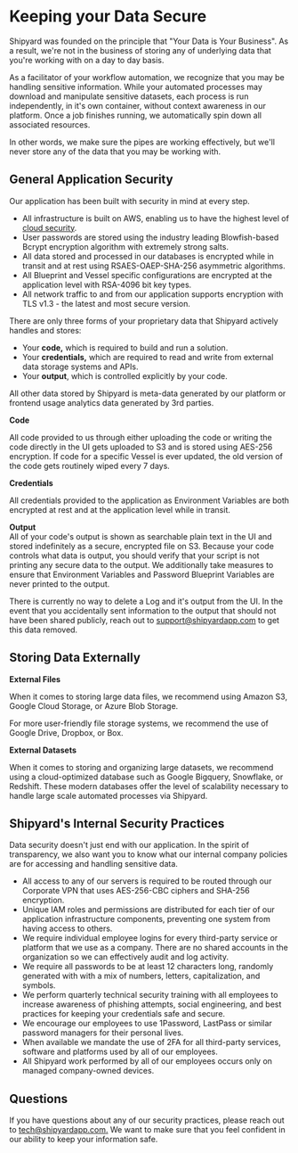 # Keeping your Data Secure

Shipyard was founded on the principle that "Your Data is Your Business". As a result, we're not in the business of storing any of underlying data that you're working with on a day to day basis.   
  
As a facilitator of your workflow automation, we recognize that you may be handling sensitive information. While your automated processes may download and manipulate sensitive datasets, each process is run independently, in it's own container, without context awareness in our platform. Once a job finishes running, we automatically spin down all associated resources.  
  
In other words, we make sure the pipes are working effectively, but we'll never store any of the data that you may be working with.

## General Application Security

Our application has been built with security in mind at every step. 

* All infrastructure is built on AWS, enabling us to have the highest level of [cloud security](https://aws.amazon.com/security/).
* User passwords are stored using the industry leading Blowfish-based Bcrypt encryption algorithm with extremely strong salts.
* All data stored and processed in our databases is encrypted while in transit and at rest using RSAES-OAEP-SHA-256 asymmetric algorithms. 
* All Blueprint and Vessel specific configurations are encrypted at the application level with RSA-4096 bit key types.
* All network traffic to and from our application supports encryption with TLS v1.3 - the latest and most secure version.

There are only three forms of your proprietary data that Shipyard actively handles and stores:

* Your **code,** which is required to build and run a solution.
* Your **credentials,** which are required to read and write from external data storage systems and APIs. 
* Your **output**, which is controlled explicitly by your code.

All other data stored by Shipyard is meta-data generated by our platform or frontend usage analytics data generated by 3rd parties.

**Code**

All code provided to us through either uploading the code or writing the code directly in the UI gets uploaded to S3 and is stored using AES-256 encryption. If code for a specific Vessel is ever updated, the old version of the code gets routinely wiped every 7 days.

**Credentials**

All credentials provided to the application as Environment Variables are both encrypted at rest and at the application level while in transit.

**Output**  
All of your code's output is shown as searchable plain text in the UI and stored indefinitely as a secure, encrypted file on S3. Because your code controls what data is output, you should verify that your script is not printing any secure data to the output. We additionally take measures to ensure that Environment Variables and Password Blueprint Variables are never printed to the output.  
  
There is currently no way to delete a Log and it's output from the UI. In the event that you accidentally sent information to the output that should not have been shared publicly, reach out to [support@shipyardapp.com](mailto:support@shipyardapp.com) to get this data removed.

## Storing Data Externally

**External Files**

When it comes to storing large data files, we recommend using Amazon S3, Google Cloud Storage, or Azure Blob Storage. 

For more user-friendly file storage systems, we recommend the use of Google Drive, Dropbox, or Box.

**External Datasets**

When it comes to storing and organizing large datasets, we recommend using a cloud-optimized database such as Google Bigquery, Snowflake, or Redshift. These modern databases offer the level of scalability necessary to handle large scale automated processes via Shipyard.

## Shipyard's Internal Security Practices

Data security doesn't just end with our application. In the spirit of transparency, we also want you to know what our internal company policies are for accessing and handling sensitive data.

* All access to any of our servers is required to be routed through our Corporate VPN that uses AES-256-CBC ciphers and SHA-256 encryption.
* Unique IAM roles and permissions are distributed for each tier of our application infrastructure components, preventing one system from having access to others.
* We require individual employee logins for every third-party service or platform that we use as a company. There are no shared accounts in the organization so we can effectively audit and log activity.
* We require all passwords to be at least 12 characters long, randomly generated with with a mix of numbers, letters, capitalization, and symbols. 
* We perform quarterly technical security training with all employees to increase awareness of phishing attempts, social engineering, and best practices for keeping your credentials safe and secure.
* We encourage our employees to use 1Password, LastPass or similar password managers for their personal lives.
* When available we mandate the use of 2FA for all third-party services, software and platforms used by all of our employees.
* All Shipyard work performed by all of our employees occurs only on managed company-owned devices. 

## Questions

If you have questions about any of our security practices, please reach out to [tech@shipyardapp.com.](mailto:tech@shipyardapp.com) We want to make sure that you feel confident in our ability to keep your information safe.

